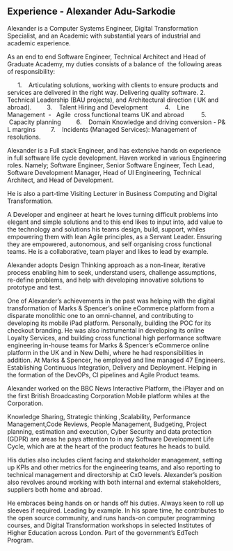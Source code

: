 ## Experience - Alexander Adu-Sarkodie

Alexander is a Computer Systems Engineer, Digital Transformation Specialist, and an Academic with  substantial years of industrial and academic experience.

As an end to end  Software Engineer, Technical Architect and Head of Graduate Academy, my duties consists of a balance of  the following areas of responsibility:

        1.    Articulating solutions, working with clients to ensure products and services are delivered in   the right way. Delivering quality software.
        2.    Technical Leadership (BAU projects), and Architectural  direction ( UK and abroad).
        3.    Talent Hiring and Development 
        4.    Line Management  -   Agile  cross functional teams UK and abroad 
        5.    Capacity planning
        6.    Domain Knowledge and driving conversion - P& L margins
        7.    Incidents (Managed Services): Management of resolutions.

 Alexander is a Full stack Engineer, and has extensive hands on experience in full software  life cycle development. Haven worked in various Engineering roles. Namely; Software Engineer, Senior Software Engineer, Tech Lead, Software Development Manager, Head of UI Engineering, Technical Architect, and Head of Development.

He is also a  part-time Visiting Lecturer in Business Computing and Digital Transformation.

A Developer and engineer at heart he loves turning difficult problems into elegant and simple solutions and to this end likes to  input into, add value to the technology and solutions his  teams design, build, support, whiles empowering them with lean Agile principles, as a Servant Leader. Ensuring they are empowered, autonomous, and self organising  cross functional teams. He is a  collaborative, team player and likes to lead by example.

Alexander adopts  Design Thinking approach as a non-linear, iterative process enabling  him to seek, understand  users, challenge assumptions, re-define problems, and help with  developing innovative solutions to prototype and test.

One of Alexander’s achievements in the past was helping  with the digital transformation of Marks & Spencer’s online eCommerce platform from a disparate monolithic one to an  omni-channel, and contributing to developing its mobile iPad platform. Personally, building the POC for its checkout branding.
He was also instrumental in developing its online Loyalty Services, and  building cross functional high performance software engineering in-house teams for  Marks & Spencer’s  eCommerce online platform in the UK and in New Delhi, where he had responsibilities in addition. At Marks & Spencer,  he employed and line managed 47 Engineers. Establishing Continuous Integration, Delivery and Deployment. Helping in the formation of the DevOPs, CI pipelines and Agile Product teams.

Alexander worked on the BBC News Interactive Platform, the iPlayer and on the first British Broadcasting Corporation Mobile platform whiles at the Corporation.

Knowledge Sharing, Strategic thinking ,Scalability, Performance Management,Code Reviews, People Management, Budgeting, Project planning, estimation and execution, Cyber Security and data protection (GDPR) are areas he pays attention to in any Software Development Life Cycle, which are  at the heart of the product features he heads to build. 

His duties also includes client facing and stakeholder management, setting up KPIs and other metrics for the engineering teams, and also reporting to technical management and directorship at CxO levels. Alexander’s position also revolves around working with both internal and external  stakeholders, suppliers both home and abroad.

He embraces being hands on or hands off his duties. Always keen to roll up sleeves if required. Leading by example. In his spare time, he contributes to the open source community, and runs hands-on computer programming courses, and Digital Transformation workshops in selected Institutes of Higher Education across London. Part of the government’s  EdTech Program.
